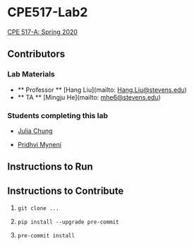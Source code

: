 # CPE517-Lab2

[CPE 517-A: Spring 2020](https://personal.stevens.edu/~hliu77/teaching.html)

## Contributors

### Lab Materials

- ** Professor ** [Hang Liu](mailto: Hang.Liu@stevens.edu)
- ** TA ** [Mingju He](mailto: mhe6@stevens.edu)

### Students completing this lab

- [Julia Chung](https://github.com/chungiee)

- [Pridhvi Myneni](https://github.com/PMARINA)

## Instructions to Run

## Instructions to Contribute

1. `git clone ...`

1. `pip install --upgrade pre-commit`

1. `pre-commit install`
